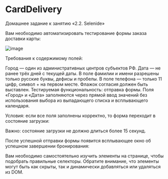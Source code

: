 # CardDelivery
Домашнее задание к занятию «2.2. Selenide»

Вам необходимо автоматизировать тестирование формы заказа доставки карты:

![image](https://user-images.githubusercontent.com/121516669/235769339-2035a7d4-41e9-4d18-ac37-2f4f17199de6.png)


Требования к содержимому полей:

Город — один из административных центров субъектов РФ.
Дата — не ранее трёх дней с текущей даты.
В поле фамилии и имени разрешены только русские буквы, дефисы и пробелы.
В поле телефона — только 11 цифр, символ + на первом месте.
Флажок согласия должен быть выставлен.
Тестируемая функциональность: отправка формы.
Поля «Город» и «Дата» заполняются через прямой ввод значений без использования выбора из выпадающего списка и всплывающего календаря.

Условия: если все поля заполнены корректно, то форма переходит в состояние загрузки:



Важно: состояние загрузки не должно длиться более 15 секунд.

После успешной отправки формы появится всплывающее окно об успешном завершении бронирования:



Вам необходимо самостоятельно изучить элементы на странице, чтобы подобрать правильные селекторы. Обратите внимание, что элементы могут быть как скрыты, так и динамически добавляться или удаляться из DOM.
